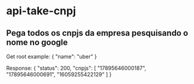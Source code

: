 # api-take-cnpj
## Pega todos os cnpjs da empresa pesquisando o nome no google

Get root example:
{
	"name": "uber"
}

Response:
{
  "status": 200,
  "cnpjs": [
    "17895646000187",
    "17895646000691",
    "16059255422129"
  ]
}
